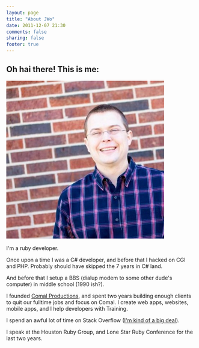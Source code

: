 ```yaml
---
layout: page
title: "About JWo"
date: 2011-12-07 21:30
comments: false 
sharing: false
footer: true
---
```

Oh hai there! This is me:
-------------

![JWo](/images/jesse_wolgamott.jpg)

I'm a ruby developer. 

Once upon a time I was a C# developer, and before that I hacked on CGI and PHP. Probably should have skipped the 7 years in C# land.

And before that I setup a BBS (dialup modem to some other dude's computer) in middle school (1990 ish?).

I founded [Comal Productions](http://comalproductions.com), and spent two years building enough clients to quit our fulltime jobs and focus on Comal. I create web apps, websites, mobile apps, and I help developers with Training.

I spend an awful lot of time on Stack Overflow ([I'm kind of a big deal](http://stackoverflow.com/users/363881/jesse-wolgamott)).

I speak at the Houston Ruby Group, and Lone Star Ruby Conference for the last two years. 

